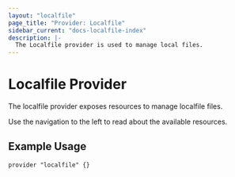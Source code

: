 ```yaml
---
layout: "localfile"
page_title: "Provider: Localfile"
sidebar_current: "docs-localfile-index"
description: |-
  The Localfile provider is used to manage local files.
---
```


# Localfile Provider

The localfile provider exposes resources to manage localfile files.

Use the navigation to the left to read about the available resources.

## Example Usage

```
provider "localfile" {}
```
